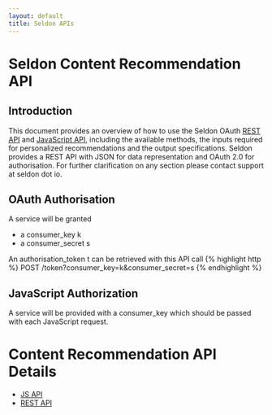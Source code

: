 ```yaml
---
layout: default
title: Seldon APIs
---
```


# Seldon Content Recommendation API

## Introduction
This document provides an overview of how to use the Seldon OAuth [REST API](api-oauth.html) and [JavaScript API](api-javascript.html), including the available methods, the inputs required for personalized recommendations and the output specifications. Seldon provides a REST API with JSON for data representation and OAuth 2.0 for authorisation. For further clarification on any section please contact support at seldon dot io.

## OAuth Authorisation

A service will be granted

* a consumer_key k
* a consumer_secret s

An authorisation_token t can be retrieved with this API call
{% highlight http %}
POST     /token?consumer_key=k&consumer_secret=s
{% endhighlight %}

## JavaScript Authorization

A service will be provided with a consumer_key which should be passed with each JavaScript request.


# Content Recommendation API Details

* [JS API](api-javascript.html)
* [REST API](api-oauth.html)

